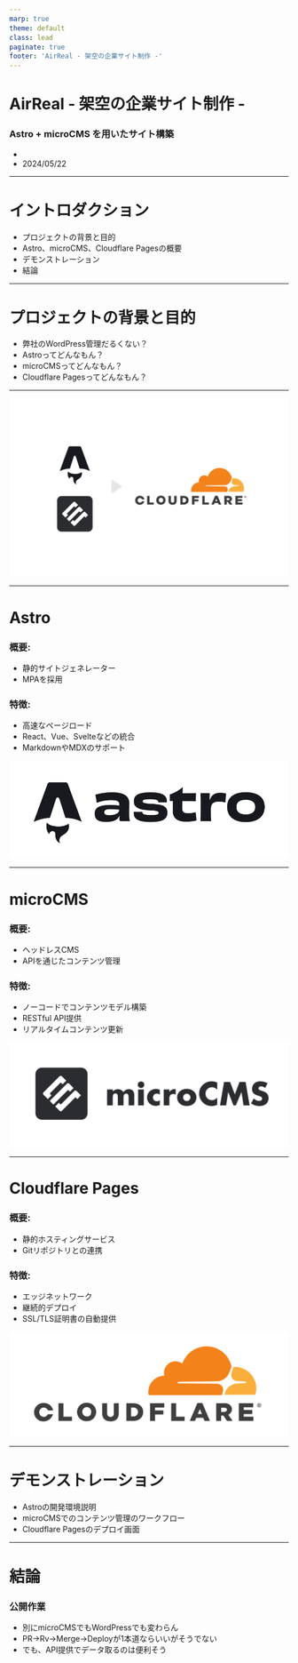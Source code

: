 ```yaml
---
marp: true
theme: default
class: lead
paginate: true
footer: 'AirReal - 架空の企業サイト制作 -'
---
```


# AirReal - 架空の企業サイト制作 -
### Astro + microCMS を用いたサイト構築
- 
- 2024/05/22

---

# イントロダクション
- プロジェクトの背景と目的
- Astro、microCMS、Cloudflare Pagesの概要
- デモンストレーション
- 結論

---

# プロジェクトの背景と目的
- 弊社のWordPress管理だるくない？
- Astroってどんなもん？
- microCMSってどんなもん？
- Cloudflare Pagesってどんなもん？

---

![bg](images/project.png)

---

# Astro
### 概要:
- 静的サイトジェネレーター
- MPAを採用

### 特徴:
- 高速なページロード
- React、Vue、Svelteなどの統合
- MarkdownやMDXのサポート

![fit bg right](images/astro-logo.png)

---

# microCMS
### 概要:
- ヘッドレスCMS
- APIを通じたコンテンツ管理

### 特徴:
- ノーコードでコンテンツモデル構築
- RESTful API提供
- リアルタイムコンテンツ更新

![fit bg right](images/microcms-logo.png)

---

# Cloudflare Pages
### 概要:
- 静的ホスティングサービス
- Gitリポジトリとの連携

### 特徴:
- エッジネットワーク
- 継続的デプロイ
- SSL/TLS証明書の自動提供

![fit bg right](images/cloudflare-logo.png)

---

# デモンストレーション
- Astroの開発環境説明
- microCMSでのコンテンツ管理のワークフロー
- Cloudflare Pagesのデプロイ画面

---

# 結論
### 公開作業
  - 別にmicroCMSでもWordPressでも変わらん
  - PR→Rv→Merge→Deployが1本道ならいいがそうでない
  - でも、API提供でデータ取るのは便利そう


